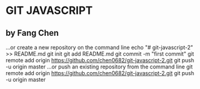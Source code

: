 # GIT JAVASCRIPT
## by Fang Chen
…or create a new repository on the command line
echo "# git-javascript-2" >> README.md
git init
git add README.md
git commit -m "first commit"
git remote add origin https://github.com/chen0682/git-javascript-2.git
git push -u origin master
…or push an existing repository from the command line
git remote add origin https://github.com/chen0682/git-javascript-2.git
git push -u origin master